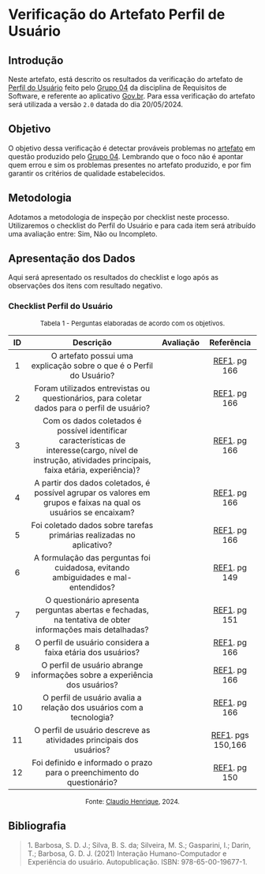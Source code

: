 # Verificação do Artefato Perfil de Usuário

## Introdução

Neste artefato, está descrito os resultados da verificação do artefato de [Perfil do Usuário](https://requisitos-de-software.github.io/2024.1-Gov.br/#/perfil_usuario/perfil_usuario) feito pelo [Grupo 04](https://requisitos-de-software.github.io/2024.1-Gov.br/#/README) da disciplina de Requisitos de Software, e referente ao aplicativo [Gov.br](https://play.google.com/store/apps/details?id=br.gov.meugovbr&hl=pt_BR&gl=US). Para essa verificação do artefato será utilizada a versão `2.0` datada do dia 20/05/2024.

## Objetivo

O objetivo dessa verificação é detectar prováveis problemas no [artefato](https://requisitos-de-software.github.io/2024.1-Gov.br/#/perfil_usuario/perfil_usuario) em questão produzido pelo  [Grupo 04](https://requisitos-de-software.github.io/2024.1-Gov.br/#/README). Lembrando que o foco não é apontar quem errou e sim os problemas presentes no artefato produzido, e por fim garantir os critérios de qualidade estabelecidos.

## Metodologia

Adotamos a metodologia de inspeção por checklist neste processo. Utilizaremos o checklist do Perfil do Usuário e para cada item será atribuído uma avaliação entre: Sim, Não ou Incompleto.

## Apresentação dos Dados

Aqui será apresentado os resultados do checklist e logo após as observações dos itens com resultado negativo.

### Checklist Perfil do Usuário


<font size="2"><p style="text-align: center">Tabela 1 - Perguntas elaboradas de acordo com os objetivos.</p></font>


|ID| Descrição | Avaliação | Referência|
|:--:|:--:|:--:|:--:|
|1| O artefato possui uma explicação sobre o que é o Perfil do Usuário? |  | <a href="#ref1">REF1</a>. pg 166 |
|2| Foram utilizados entrevistas ou questionários, para coletar dados para o perfil de usuário?|   |  <a href="#ref1">REF1</a>. pg 166|
|3 | Com os dados coletados é possível identificar características de interesse(cargo, nível de instrução, atividades principais, faixa etária, experiência)?|  | <a href="#ref1">REF1</a>. pg 166|
| 4| A partir dos dados coletados, é possível agrupar os valores em grupos e faixas na qual os usuários se encaixam? | | <a href="#ref1">REF1</a>. pg 166|
| 5| Foi coletado dados sobre tarefas primárias realizadas no aplicativo? | | <a href="#ref1">REF1</a>. pg 166|
| 6| A formulação das perguntas foi cuidadosa, evitando ambiguidades e mal-entendidos? | | <a href="#ref1">REF1</a>. pg 149|
|7| O questionário apresenta perguntas abertas e fechadas, na tentativa de obter informações mais detalhadas? | |  <a href="#ref1">REF1</a>. pg 151 |
|8| O perfil de usuário considera a faixa etária dos usuários? | | <a href="#ref1">REF1</a>. pg 166|
|9| O perfil de usuário abrange informações sobre a experiência dos usuários? | | <a href="#ref1">REF1</a>. pg 166|
|10| O perfil de usuário avalia a relação dos usuários com a tecnologia? | | <a href="#ref1">REF1</a>. pg 166|
|11| O perfil de usuário descreve as atividades principais dos usuários? | | <a href="#ref1">REF1</a>. pgs 150,166|
|12| Foi definido e informado o prazo para o preenchimento do questionário?| | <a href="#ref1">REF1</a>. pg 150|





<font size="2"><p style="text-align: center">Fonte: [Claudio Henrique](https://github.com/claudiohsc), 2024.</p></font>









## Bibliografia

> 1<a id="ref1">.</a> Barbosa, S. D. J.; Silva, B. S. da; Silveira, M. S.; Gasparini, I.; Darin, T.; Barbosa, G. D. J. (2021) Interação Humano-Computador e Experiência do usuário. Autopublicação. ISBN: 978-65-00-19677-1.